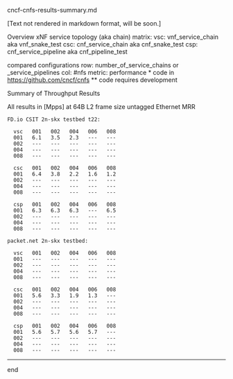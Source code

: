 cncf-cnfs-results-summary.md

[Text not rendered in markdown format, will be soon.]

Overview
  xNF service topology (aka chain) matrix:
    vsc: vnf_service_chain aka vnf_snake_test
    csc: cnf_service_chain aka cnf_snake_test
    csp: cnf_service_pipeline aka cnf_pipeline_test

  compared configurations
    row: number_of_service_chains or _service_pipelines
    col: #nfs
    metric: performance
    * code in https://github.com/cncf/cnfs
    ** code requires development

Summary of Throughput Results

  All results in [Mpps] at 64B L2 frame size untagged Ethernet MRR

    FD.io CSIT 2n-skx testbed t22:

      vsc   001   002   004   006   008
      001   6.1   3.5   2.3   ---   ---
      002   ---   ---   ---   ---   ---
      004   ---   ---   ---   ---   ---
      008   ---   ---   ---   ---   ---

      csc   001   002   004   006   008
      001   6.4   3.8   2.2   1.6   1.2
      002   ---   ---   ---   ---   ---
      004   ---   ---   ---   ---   ---
      008   ---   ---   ---   ---   ---

      csp   001   002   004   006   008
      001   6.3   6.3   6.3   ---   6.5
      002   ---   ---   ---   ---   ---
      004   ---   ---   ---   ---   ---
      008   ---   ---   ---   ---   ---

    packet.net 2n-skx testbed:

      vsc   001   002   004   006   008
      001   ---   ---   ---   ---   ---
      002   ---   ---   ---   ---   ---
      004   ---   ---   ---   ---   ---
      008   ---   ---   ---   ---   ---

      csc   001   002   004   006   008
      001   5.6   3.3   1.9   1.3   ---
      002   ---   ---   ---   ---   ---
      004   ---   ---   ---   ---   ---
      008   ---   ---   ---   ---   ---

      csp   001   002   004   006   008
      001   5.6   5.7   5.6   5.7   ---
      002   ---   ---   ---   ---   ---
      004   ---   ---   ---   ---   ---
      008   ---   ---   ---   ---   ---

---
end
